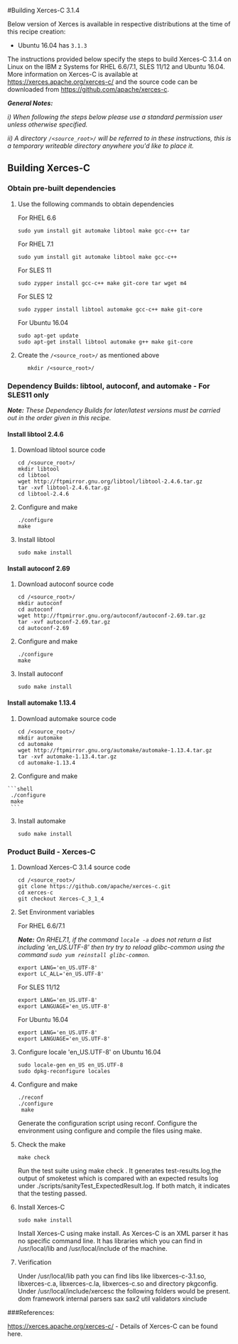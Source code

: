 <!---PACKAGE:Xerces-C--->
<!---DISTRO:SLES 12:3.1.4--->
<!---DISTRO:SLES 11:3.1.4--->
<!---DISTRO:RHEL 7.1:3.1.4--->
<!---DISTRO:RHEL 6.6:3.1.4--->
<!---DISTRO:Ubuntu 16.x:3.1.4--->

#Building Xerces-C 3.1.4

Below version of Xerces is available in respective distributions at the time of this recipe creation:

*    Ubuntu 16.04 has `3.1.3`

The instructions provided below specify the steps to build Xerces-C 3.1.4 on Linux on the IBM z Systems for RHEL 6.6/7.1, SLES 11/12 and Ubuntu 16.04. More information on Xerces-C is available at https://xerces.apache.org/xerces-c/ and the source code can be downloaded from https://github.com/apache/xerces-c.

_**General Notes:**_ 	

_i) When following the steps below please use a standard permission user unless otherwise specified._
	 
_ii) A directory `/<source_root>/` will be referred to in these instructions, this is a temporary writeable directory anywhere you'd like to place it._

## Building Xerces-C

### Obtain pre-built dependencies

1. Use the following commands to obtain dependencies

    For RHEL 6.6

    ```shell
    sudo yum install git automake libtool make gcc-c++ tar
    ```
	
	For RHEL 7.1

    ```shell
    sudo yum install git automake libtool make gcc-c++
    ```
	
    For SLES 11
	
    ```shell
    sudo zypper install gcc-c++ make git-core tar wget m4
    ```
	
	For SLES 12
	
    ```shell
    sudo zypper install libtool automake gcc-c++ make git-core
    ```
	
	For Ubuntu 16.04
	
    ```shell
	sudo apt-get update
    sudo apt-get install libtool automake g++ make git-core
    ```
	
    
2. Create the `/<source_root>/` as mentioned above

   ```shell
      mkdir /<source_root>/
   ```
   
### Dependency Builds: libtool, autoconf, and automake - For SLES11 only
 
_**Note:** These Dependency Builds for later/latest versions must be carried out in the order given in this recipe._

#### Install libtool 2.4.6

  1. Download libtool source code
	 
     ```shell
	 cd /<source_root>/
	 mkdir libtool
     cd libtool
     wget http://ftpmirror.gnu.org/libtool/libtool-2.4.6.tar.gz
     tar -xvf libtool-2.4.6.tar.gz
     cd libtool-2.4.6
     ```

  2. Configure and make
	
     ```shell
     ./configure
     make
     ```
  3. Install libtool

     ```shell
     sudo make install
	 ```
	
#### Install autoconf 2.69 

  1. Download autoconf source code

     ```shell
	 cd /<source_root>/
	 mkdir autoconf
     cd autoconf
     wget http://ftpmirror.gnu.org/autoconf/autoconf-2.69.tar.gz  
     tar -xvf autoconf-2.69.tar.gz  
     cd autoconf-2.69
     ```

  2. Configure and make

     ```shell
     ./configure
     make
     ```
  3. Install autoconf
 
     ```shell
     sudo make install
	 ```

#### Install automake 1.13.4 

  1. Download automake source code

     ```shell
	 cd /<source_root>/
	 mkdir automake
     cd automake
     wget http://ftpmirror.gnu.org/automake/automake-1.13.4.tar.gz   
     tar -xvf automake-1.13.4.tar.gz   
     cd automake-1.13.4
     ```

  2. Configure and make

    ```shell
     ./configure
     make
     ```
  3. Install automake

     ```shell
     sudo make install
	 ```

### Product Build - Xerces-C

1. Download Xerces-C 3.1.4 source code

	 ```shell
	 cd /<source_root>/
     git clone https://github.com/apache/xerces-c.git 
     cd xerces-c
	 git checkout Xerces-C_3_1_4 
     ```
1. Set Environment variables

	For RHEL 6.6/7.1
	
	_**Note:** On RHEL7.1, if the command `locale -a` does not return a list including 'en_US.UTF-8' then try try to reload  glibc-common using the command `sudo yum reinstall glibc-common`._ 

    ```shell
    export LANG='en_US.UTF-8'
    export LC_ALL='en_US.UTF-8'
    ```
	
	For SLES 11/12

    ```shell
    export LANG='en_US.UTF-8'
    export LANGUAGE='en_US.UTF-8'
    ```
	
	For Ubuntu 16.04

    ```shell
    export LANG='en_US.UTF-8'
	export LANGUAGE='en_US.UTF-8'
    ```

1. Configure locale 'en_US.UTF-8' on Ubuntu 16.04
    ```shell
    sudo locale-gen en_US en_US.UTF-8
	sudo dpkg-reconfigure locales 
	```
	
1. Configure and make

    ```shell
	./reconf
    ./configure
     make
    ```
	
	Generate the configuration script using reconf. Configure the environment using configure and compile the files using make.
	
1. Check the make

     ```shell
     make check
     ```

	 Run the test suite using make check . It generates test-results.log,the output of smoketest which is compared with an expected results log under ./scripts/sanityTest_ExpectedResult.log. If both match, it indicates that the testing passed.
	 
1. Install Xerces-C

    ```shell
    sudo make install
    ```
	
	Install Xerces-C using make install. As Xerces-C is an XML parser it has no specific command line. It has libraries which you can find in /usr/local/lib and /usr/local/include of the machine.
	
1. Verification

    Under /usr/local/lib path you can find libs like libxerces-c-3.1.so, libxerces-c.a, libxerces-c.la, libxerces-c.so and directory pkgconfig.
	Under /usr/local/include/xercesc the following folders would be present.
	dom  framework  internal  parsers  sax  sax2  util  validators  xinclude
	
	
###References:

https://xerces.apache.org/xerces-c/ - Details of Xerces-C can be found here.
